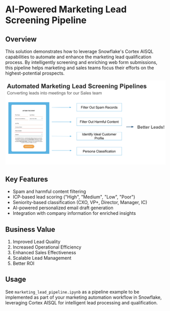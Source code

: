 # AI-Powered Marketing Lead Screening Pipeline

## Overview
This solution demonstrates how to leverage Snowflake's Cortex AISQL capabilities to automate and enhance the marketing lead qualification process. By intelligently screening and enriching web form submissions, this pipeline helps marketing and sales teams focus their efforts on the highest-potential prospects.

![Pipeline Overview](./images/marketing_leads2.png)


## Key Features
- Spam and harmful content filtering
- ICP-based lead scoring ("High", "Medium", "Low", "Poor")
- Seniority-based classification (CXO, VP+, Director, Manager, IC)
- AI-powered personalized email draft generation
- Integration with company information for enriched insights

## Business Value

1. Improved Lead Quality
2. Increased Operational Efficiency
3. Enhanced Sales Effectiveness
4. Scalable Lead Management
5. Better ROI

## Usage
See `marketing_lead_pipeline.ipynb` as a pipeline example to be implemented as part of your marketing automation workflow in Snowflake, leveraging Cortex AISQL for intelligent lead processing and qualification.

